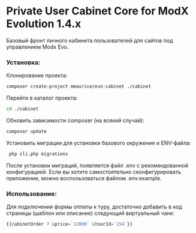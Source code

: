 Private User Cabinet Core for ModX Evolution 1.4.x
=====================
Базовый фронт личного кабинета пользователей для сайтов под управлением Modx Evo.

### Установка:
Клонирование проекта:
```sh
composer create-project mmaurice/evo-cabinet ./cabinet
```

Перейти в каталог проекта:
```sh
cd ./cabinet
```

Обновить зависимости composer (на всякий случай):
```sh
composer update
```

Установить миграции для установки базового окружения и ENV-файла:
```sh
 php cli.php migrations
```

После установки миграций, появляется файл .env с рекомендованной конфигурацией. Если вы хотите самостоятельно сконфигурировать приложение, можно воспользоваться файлом .env.example.

### Использование:
Для подключения формы оплаты к туру, достаточно добавить в код страницы (шаблон или описание) следующий виртуальный чанк:
```php
{{cabinetOrder ? &price=`12000` &tourId=`154`}}
```
